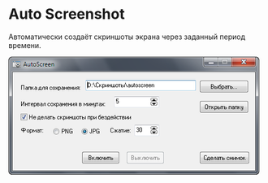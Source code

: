 Auto Screenshot
===============

Автоматически создаёт скриншоты экрана через заданный период времени.

![](images/main_window.png)